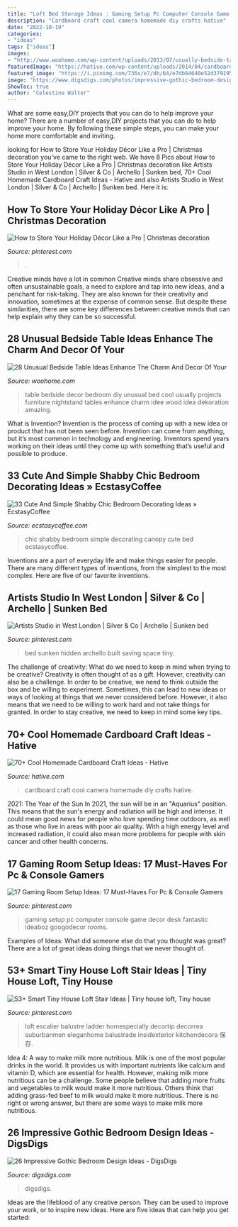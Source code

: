 ```yaml
---
title: "Loft Bed Storage Ideas : Gaming Setup Pc Computer Console Game Decor Desk Fantastic Ideaboz Googodecor Rooms"
description: "Cardboard craft cool camera homemade diy crafts hative"
date: "2022-10-19"
categories:
- "ideas"
tags: ["ideas"]
images:
- "http://www.woohome.com/wp-content/uploads/2013/07/usually-bedside-table-20.jpg"
featuredImage: "https://hative.com/wp-content/uploads/2014/04/cardboard-crafts/21-diy-cardboard-craft-camera.jpg"
featured_image: "https://i.pinimg.com/736x/e7/db/64/e7db64640e52d3791955dffd38203251.jpg"
image: "https://www.digsdigs.com/photos/impressive-gothic-bedroom-designs-20.jpg"
ShowToc: true
author: "Celestine Walter"
---
```



What are some easy,DIY projects that you can do to help improve your home?
There are a number of easy,DIY projects that you can do to help improve your home. By following these simple steps, you can make your home more comfortable and inviting.

	

		
looking for How to Store Your Holiday Décor Like a Pro | Christmas decoration you've came to the right web. We have 8 Pics about How to Store Your Holiday Décor Like a Pro | Christmas decoration like Artists Studio in West London | Silver &amp; Co | Archello | Sunken bed, 70+ Cool Homemade Cardboard Craft Ideas - Hative and also Artists Studio in West London | Silver &amp; Co | Archello | Sunken bed. Here it is:
		
    
## How To Store Your Holiday Décor Like A Pro | Christmas Decoration

<img loading=lazy src="https://i.pinimg.com/736x/48/85/1e/48851e482446e2c4d66f065c9887c89c.jpg" onerror="this.onerror=null;this.src='https://tse4.mm.bing.net/th?id=OIP.t2F95WnTf5nqOR_8ljebcQHaLH&amp;pid=15.1';" alt="How to Store Your Holiday Décor Like a Pro | Christmas decoration">

_Source: pinterest.com_

>. 

	

Creative minds have a lot in common
Creative minds share obsessive and often unsustainable goals, a need to explore and tap into new ideas, and a penchant for risk-taking. They are also known for their creativity and innovation, sometimes at the expense of common sense. But despite these similarities, there are some key differences between creative minds that can help explain why they can be so successful.

    
## 28 Unusual Bedside Table Ideas Enhance The Charm And Decor Of Your

<img loading=lazy src="http://www.woohome.com/wp-content/uploads/2013/07/usually-bedside-table-20.jpg" onerror="this.onerror=null;this.src='https://tse2.mm.bing.net/th?id=OIP.BlJDjefl9Qf648sBPDfFPwHaNx&amp;pid=15.1';" alt="28 Unusual Bedside Table Ideas Enhance The Charm And Decor Of Your">

_Source: woohome.com_

>table bedside decor bedroom diy unusual bed cool usually projects furniture nightstand tables enhance charm idee wood idea dekoration amazing. 

	

What is Invention?
Invention is the process of coming up with a new idea or product that has not been seen before. Invention can come from anything, but it’s most common in technology and engineering. Inventors spend years working on their ideas until they come up with something that’s useful and possible to produce.

    
## 33 Cute And Simple Shabby Chic Bedroom Decorating Ideas » EcstasyCoffee

<img loading=lazy src="https://i2.wp.com/www.ecstasycoffee.com/wp-content/uploads/2016/08/Shabby-Chic-Kids-Bedroom-With-A-Canopy-Bed.jpg" onerror="this.onerror=null;this.src='https://tse3.mm.bing.net/th?id=OIP.oVXacVJx3FoYQ5XCMhbWGAHaJ4&amp;pid=15.1';" alt="33 Cute And Simple Shabby Chic Bedroom Decorating Ideas » EcstasyCoffee">

_Source: ecstasycoffee.com_

>chic shabby bedroom simple decorating canopy cute bed ecstasycoffee. 

	

Inventions are a part of everyday life and make things easier for people. There are many different types of inventions, from the simplest to the most complex. Here are five of our favorite inventions.

    
## Artists Studio In West London | Silver &amp; Co | Archello | Sunken Bed

<img loading=lazy src="https://i.pinimg.com/736x/ab/ea/4e/abea4ecbdd1670f35001e48aa08a7a43.jpg" onerror="this.onerror=null;this.src='https://tse4.mm.bing.net/th?id=OIP.mOyB8rrQTIh0v-FxbXgNygHaJ8&amp;pid=15.1';" alt="Artists Studio in West London | Silver &amp; Co | Archello | Sunken bed">

_Source: pinterest.com_

>bed sunken hidden archello built saving space tiny. 

	

The challenge of creativity: What do we need to keep in mind when trying to be creative?
Creativity is often thought of as a gift. However, creativity can also be a challenge. In order to be creative, we need to think outside the box and be willing to experiment. Sometimes, this can lead to new ideas or ways of looking at things that we never considered before. However, it also means that we need to be willing to work hard and not take things for granted. In order to stay creative, we need to keep in mind some key tips.

    
## 70+ Cool Homemade Cardboard Craft Ideas - Hative

<img loading=lazy src="https://hative.com/wp-content/uploads/2014/04/cardboard-crafts/21-diy-cardboard-craft-camera.jpg" onerror="this.onerror=null;this.src='https://tse3.mm.bing.net/th?id=OIP.UNgqKMiGlt1cnmAG4t01KgHaFi&amp;pid=15.1';" alt="70+ Cool Homemade Cardboard Craft Ideas - Hative">

_Source: hative.com_

>cardboard craft cool camera homemade diy crafts hative. 

	

2021: The Year of the Sun
In 2021, the sun will be in an "Aquarius" position. This means that the sun's energy and radiation will be high and intense. It could mean good news for people who love spending time outdoors, as well as those who live in areas with poor air quality. With a high energy level and increased radiation, it could also mean more problems for people with skin cancer and other health concerns.

    
## 17 Gaming Room Setup Ideas: 17 Must-Haves For Pc &amp; Console Gamers

<img loading=lazy src="https://i.pinimg.com/736x/e7/db/64/e7db64640e52d3791955dffd38203251.jpg" onerror="this.onerror=null;this.src='https://tse2.mm.bing.net/th?id=OIP.E_LxIK6Yz4Ys46kEgDrIzQHaJ4&amp;pid=15.1';" alt="17 Gaming Room Setup Ideas: 17 Must-Haves For Pc &amp; Console Gamers">

_Source: pinterest.com_

>gaming setup pc computer console game decor desk fantastic ideaboz googodecor rooms. 

	

Examples of Ideas: What did someone else do that you thought was great?
There are a lot of great ideas doing things that we never thought of.

    
## 53+ Smart Tiny House Loft Stair Ideas | Tiny House Loft, Tiny House

<img loading=lazy src="https://i.pinimg.com/736x/3b/9f/6d/3b9f6d75cdfab16f22c10a043f788ebe.jpg" onerror="this.onerror=null;this.src='https://tse4.mm.bing.net/th?id=OIP.BaKx3sRTej3bysldboJuHAHaLE&amp;pid=15.1';" alt="53+ Smart Tiny House Loft Stair Ideas | Tiny house loft, Tiny house">

_Source: pinterest.com_

>loft escalier balustre ladder homespecially decortip decorrea suburbanmen eleganhome balustrade insidexterior kitchendecora 保存. 

	

Idea 4: A way to make milk more nutritious.
Milk is one of the most popular drinks in the world. It provides us with important nutrients like calcium and vitamin D, which are essential for health. However, making milk more nutritious can be a challenge. Some people believe that adding more fruits and vegetables to milk would make it more nutritious. Others think that adding grass-fed beef to milk would make it more nutritious. There is no right or wrong answer, but there are some ways to make milk more nutritious.

    
## 26 Impressive Gothic Bedroom Design Ideas - DigsDigs

<img loading=lazy src="https://www.digsdigs.com/photos/impressive-gothic-bedroom-designs-20.jpg" onerror="this.onerror=null;this.src='https://tse3.mm.bing.net/th?id=OIP.-MZ_iE9aObg5PRc8JMPFFwHaLH&amp;pid=15.1';" alt="26 Impressive Gothic Bedroom Design Ideas - DigsDigs">

_Source: digsdigs.com_

>digsdigs. 

	

Ideas are the lifeblood of any creative person. They can be used to improve your work, or to inspire new ideas. Here are five ideas that can help you get started: 

